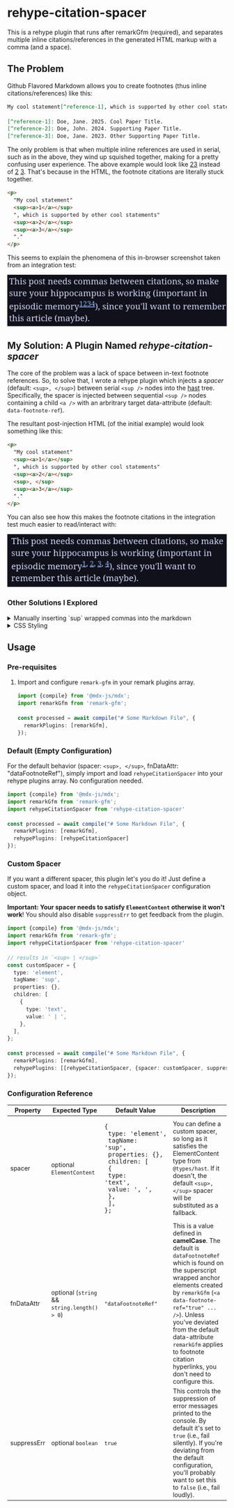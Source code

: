 # rehype-citation-spacer

This is a rehype plugin that runs after remarkGfm (required), and separates multiple inline citations/references in the generated HTML markup with a comma (and a space).

## The Problem

Github Flavored Markdown allows you to create footnotes (thus inline citations/references) like this:

```markdown
My cool statement[^reference-1], which is supported by other cool statements[^reference-2][^reference-3].

[^reference-1]: Doe, Jane. 2025. Cool Paper Title.
[^reference-2]: Doe, John. 2024. Supporting Paper Title.
[^reference-3]: Doe, Jane. 2023. Other Supporting Paper Title. 
```

The only problem is that when multiple inline references are used in serial, such as in the above, they wind up squished together, making for a pretty confusing user experience. The above example would look like [2](#)[3](#) instead of [2](#) [3](#). That's because in the HTML, the footnote citations are literally stuck together.

```html
<p>
  "My cool statement"
  <sup><a>1</a></sup>
  ", which is supported by other cool statements"
  <sup><a>2</a></sup>
  <sup><a>3</a></sup>
  "."
</p>
```

This seems to explain the phenomena of this in-browser screenshot taken from an integration test:

![screenshot showing end-result of serial footnotes with just remarkGfm, i.e. reference numbers stuck together without any spacing.](./assets/without-rehype-citation-spacer.png "Vanilla remarkGfm Serial Footnote Citation Handling")

## My Solution: A Plugin Named _rehype-citation-spacer_

The core of the problem was a lack of space between in-text footnote references. So, to solve that, I wrote a rehype plugin which injects a _spacer_ (default: `<sup>, </sup>`) between serial `<sup />` nodes into the [hast](https://github.com/syntax-tree/hast) tree. Specifically, the spacer is injected between sequential `<sup />` nodes containing a child `<a />` with an arbritrary target data-attribute (default: `data-footnote-ref`).

The resultant post-injection HTML (of the initial example) would look something like this:

```html
<p>
  "My cool statement"
  <sup><a>1</a></sup>
  ", which is supported by other cool statements"
  <sup><a>2</a></sup>
  <sup>, </sup>
  <sup><a>3</a></sup>
  "."
</p>
```

You can also see how this makes the footnote citations in the integration test much easier to read/interact with:

![screenshot showing the end result of using rehype-citation-spacer, i.e. serial in-text footnote references have a comma and a space between them.](./assets/with-rehype-citation-spacer.png "Demonstrating the _spacers_ injected by rehype-citation-spacer")

### Other Solutions I Explored

<details>

<summary>Manually inserting `sup` wrapped commas into the markdown</summary>

```markdown
My cool statement[^reference-1], which is supported by other cool statements[^reference-2]<sup>, </sup>[^reference-3].

[^reference-1]: Doe, Jane. 2025. Cool Paper Title.
[^reference-2]: Doe, John. 2024. Supporting Paper Title.
[^reference-3]: Doe, Jane. 2023. Other Supporting Paper Title. 
```

While I like this solution, it's extremely tedious. It's also quite a bit of labor if you've already written an entire article (or several) and need to go back and manually inject such elements.

</details>

<details>

<summary>CSS Styling</summary>

You could use CSS to target the before psuedo-elements where there's multiple references in a row, but in most cases you'd have to wrap every text node in a `<span />` since CSS doesn't pick up raw text nodes as elements. Likewise, this solution doesn't work in a RSS feed reader (which will never use your sites' stylesheets).

</details>

## Usage

### Pre-requisites

1. Import and configure `remark-gfm` in your remark plugins array.

    ```typescript
    import {compile} from '@mdx-js/mdx';
    import remarkGfm from 'remark-gfm';

    const processed = await compile("# Some Markdown File", {
      remarkPlugins: [remarkGfm],
    });
    ```

### Default (Empty Configuration)

For the default behavior (spacer: `<sup>, </sup>`, fnDataAttr: "dataFootnoteRef"), simply import and load `rehypeCitationSpacer` into your rehype plugins array. No configuration needed.

```typescript
import {compile} from '@mdx-js/mdx';
import remarkGfm from 'remark-gfm';
import rehypeCitationSpacer from 'rehype-citation-spacer'

const processed = await compile("# Some Markdown File", {
  remarkPlugins: [remarkGfm],
  rehypePlugins: [rehypeCitationSpacer]
});
```

### Custom Spacer

If you want a different spacer, this plugin let's you do it! Just define a custom spacer, and load it into the `rehypeCitationSpacer` configuration object.

**Important: Your spacer needs to satisfy `ElementContent` otherwise it won't work**! You should also disable `suppressErr` to get feedback from the plugin.

```typescript
import {compile} from '@mdx-js/mdx';
import remarkGfm from 'remark-gfm';
import rehypeCitationSpacer from 'rehype-citation-spacer'

// results in `<sup> | </sup>`
const customSpacer = {
  type: 'element',
  tagName: 'sup',
  properties: {},
  children: [
    {
      type: 'text',
      value: ' | ',
    },
  ],
};

const processed = await compile("# Some Markdown File", {
  remarkPlugins: [remarkGfm],
  rehypePlugins: [[rehypeCitationSpacer, {spacer: customSpacer, suppressErr: false}]]
});
```


### Configuration Reference

| Property | Expected Type             | Default Value               | Description |
|----------|---------------------------|-----------------------------|-------------|
| spacer   | optional `ElementContent` | <pre style="white-space: pre">{<br />  type: 'element',<br/>  tagName: 'sup',<br />  properties: {},<br />  children: [<br/>    {<br />      type: 'text',<br />      value: ', ',<br />    },<br />  ],<br />}; </pre> | You can define a custom spacer, so long as it satisfies the ElementContent type from `@types/hast`. If it doesn't, the default `<sup>, </sup>` spacer will be substituted as a fallback. |
| fnDataAttr | optional (`string` && `string.length() > 0`) | `"dataFootnoteRef"` | This is a value defined in **camelCase**. The default is `dataFootnoteRef` which is found on the superscript wrapped anchor elements created by `remarkGfm` (`<a data-footnote-ref="true" ... />`). Unless you've deviated from the default data-attribute `remarkGfm` applies to footnote citation hyperlinks, you don't need to configure this. |
| suppressErr | optional `boolean` | `true` | This controls the suppression of error messages printed to the console. By default it's set to `true` (i.e., fail silently). If you're deviating from the default configuration, you'll probably want to set this to `false` (i.e., fail loudly). |
